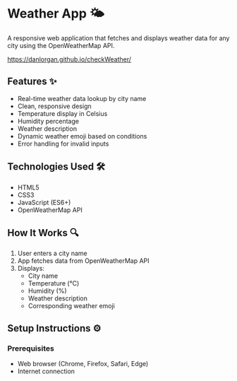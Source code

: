 # Weather App 🌤️

A responsive web application that fetches and displays weather data for any city using the OpenWeatherMap API.

https://danlorgan.github.io/checkWeather/

## Features ✨
- Real-time weather data lookup by city name
- Clean, responsive design
- Temperature display in Celsius
- Humidity percentage
- Weather description
- Dynamic weather emoji based on conditions
- Error handling for invalid inputs

## Technologies Used 🛠️
- HTML5
- CSS3
- JavaScript (ES6+)
- OpenWeatherMap API

## How It Works 🔍
1. User enters a city name
2. App fetches data from OpenWeatherMap API
3. Displays:
   - City name
   - Temperature (°C)
   - Humidity (%)
   - Weather description
   - Corresponding weather emoji

## Setup Instructions ⚙️

### Prerequisites
- Web browser (Chrome, Firefox, Safari, Edge)
- Internet connection
